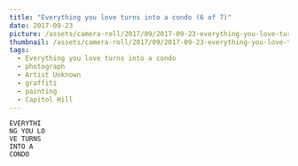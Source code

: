 ```yaml
---
title: "Everything you love turns into a condo (6 of 7)"
date: 2017-09-23
picture: /assets/camera-roll/2017/09/2017-09-23-everything-you-love-turns-into-a-condo-6/20170923_181638219_iOS.jpg
thumbnail: /assets/camera-roll/2017/09/2017-09-23-everything-you-love-turns-into-a-condo-6/20170923_181638219_iOS-thumbnail.jpg
tags:
  - Everything you love turns into a condo
  - photograph
  - Artist Unknown
  - graffiti
  - painting
  - Capitol Hill
---
```

    EVERYTHI
    NG YOU LO
    VE TURNS
    INTO A
    CONDO
